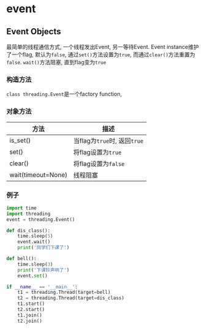 # event



## Event Objects
最简单的线程通信方式, 一个线程发出Event, 另一等待Event. 
Event instance维护了一个flag, 默认为`false`, 通过`set()`方法设置为`true`, 而通过`clear()`方法重置为`false`. `wait()`方法阻塞, 直到flag变为`true`

### 构造方法
`class threading.Event`是一个factory function,

### 对象方法
方法|描述
--|--
is_set()|当flag为`true`时, 返回`true`
set()|将flag设置为`true`
clear()|将flag设置为`false`
wait(timeout=None)|线程阻塞

### 例子
```python
import time
import threading
event = threading.Event()

def dis_class():
    time.sleep(5)
    event.wait()
    print('同学们下课了')

def bell():
    time.sleep(3)
    print('下课铃声响了')
    event.set()

if __name__ == '__main__':
    t1 = threading.Thread(target=bell)
    t2 = threading.Thread(target=dis_class)
    t1.start()
    t2.start()
    t1.join()
    t2.join()
```